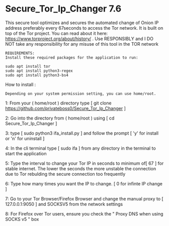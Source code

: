 # Secure_Tor_Ip_Changer 7.6

This secure tool optimizes and secures the automated change of Onion IP address preferably every 67seconds to access the Tor network. It is built on top of the Tor project. You can read about it here: https://www.torproject.org/about/history/ . Use RESPONSIBLY and I DO NOT take any responsibility for any misuse of this tool in the TOR network

    REQUIREMENTS:
    Install these required packages for the application to run:
    
    sudo apt install tor
    sudo apt install python3-regex
    sudo apt install python3-bs4

How to install :

    Depending on your system permission setting, you can use home/root.
1: From your ( home/root ) directory type [ git clone https://github.com/privateboss0/Secure_Tor_Ip_Changer ]

2: Go into the directory from ( home/root ) using [ cd Secure_Tor_Ip_Changer ]

3: type [ sudo python3 ifa_install.py ] and follow the prompt [ 'y' for install or 'n' for uninstall ] 

4: In the cli terminal type [ sudo ifa ] from any directory in the terminal to start the application

5: Type the interval to change your Tor IP in seconds to minimum of[ 67 ] for stable internet. The lower the seconds the more unstable the connection due to Tor rebulding the secure connection too frequently

6: Type how many times you want the IP to change. [ 0 for infinte IP change ]

7: Go to your Tor Browser/Firefox Browser and change the manual proxy to [ 127.0.0.1:9050 ] and SOCKSV5 from the network settings

8: For Firefox over Tor users, ensure you check the " Proxy DNS when using SOCKS v5 " box
